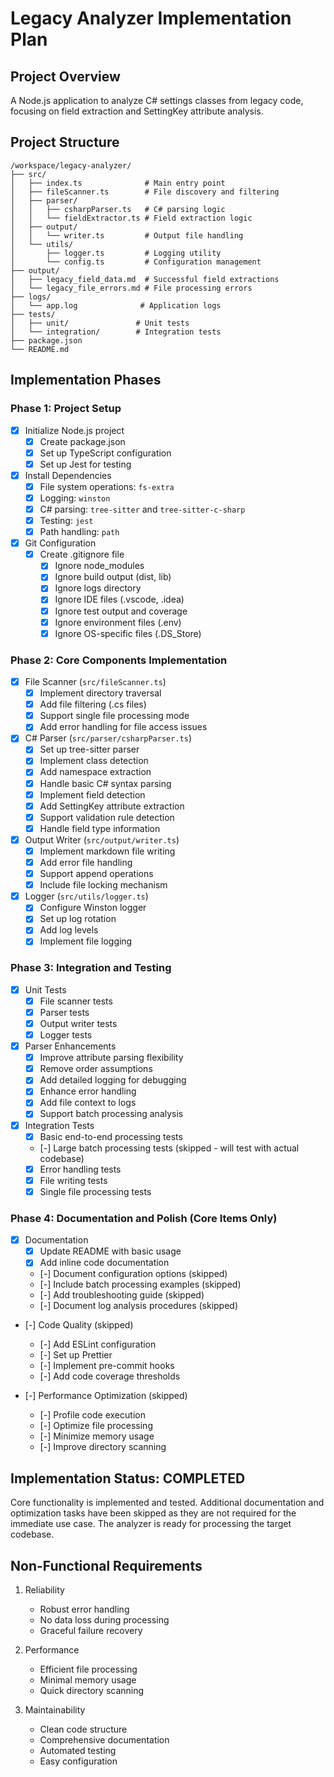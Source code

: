 # Legacy Analyzer Implementation Plan

## Project Overview
A Node.js application to analyze C# settings classes from legacy code, focusing on field extraction and SettingKey attribute analysis.

## Project Structure
```
/workspace/legacy-analyzer/
├── src/
│   ├── index.ts              # Main entry point
│   ├── fileScanner.ts        # File discovery and filtering
│   ├── parser/
│   │   ├── csharpParser.ts   # C# parsing logic
│   │   └── fieldExtractor.ts # Field extraction logic
│   ├── output/
│   │   └── writer.ts         # Output file handling
│   └── utils/
│       ├── logger.ts         # Logging utility
│       └── config.ts         # Configuration management
├── output/
│   ├── legacy_field_data.md  # Successful field extractions
│   └── legacy_file_errors.md # File processing errors
├── logs/
│   └── app.log              # Application logs
├── tests/
│   ├── unit/               # Unit tests
│   └── integration/        # Integration tests
├── package.json
└── README.md
```

## Implementation Phases

### Phase 1: Project Setup
- [x] Initialize Node.js project
  - [x] Create package.json
  - [x] Set up TypeScript configuration
  - [x] Set up Jest for testing

- [x] Install Dependencies
  - [x] File system operations: `fs-extra`
  - [x] Logging: `winston`
  - [x] C# parsing: `tree-sitter` and `tree-sitter-c-sharp`
  - [x] Testing: `jest`
  - [x] Path handling: `path`

- [x] Git Configuration
  - [x] Create .gitignore file
    - [x] Ignore node_modules
    - [x] Ignore build output (dist, lib)
    - [x] Ignore logs directory
    - [x] Ignore IDE files (.vscode, .idea)
    - [x] Ignore test output and coverage
    - [x] Ignore environment files (.env)
    - [x] Ignore OS-specific files (.DS_Store)

### Phase 2: Core Components Implementation

- [x] File Scanner (`src/fileScanner.ts`)
  - [x] Implement directory traversal
  - [x] Add file filtering (.cs files)
  - [x] Support single file processing mode
  - [x] Add error handling for file access issues

- [x] C# Parser (`src/parser/csharpParser.ts`)
  - [x] Set up tree-sitter parser
  - [x] Implement class detection
  - [x] Add namespace extraction
  - [x] Handle basic C# syntax parsing
  - [x] Implement field detection
  - [x] Add SettingKey attribute extraction
  - [x] Support validation rule detection
  - [x] Handle field type information

- [x] Output Writer (`src/output/writer.ts`)
  - [x] Implement markdown file writing
  - [x] Add error file handling
  - [x] Support append operations
  - [x] Include file locking mechanism

- [x] Logger (`src/utils/logger.ts`)
  - [x] Configure Winston logger
  - [x] Set up log rotation
  - [x] Add log levels
  - [x] Implement file logging

### Phase 3: Integration and Testing

- [x] Unit Tests
  - [x] File scanner tests
  - [x] Parser tests
  - [x] Output writer tests
  - [x] Logger tests

- [x] Parser Enhancements
  - [x] Improve attribute parsing flexibility
  - [x] Remove order assumptions
  - [x] Add detailed logging for debugging
  - [x] Enhance error handling
  - [x] Add file context to logs
  - [x] Support batch processing analysis

- [x] Integration Tests
  - [x] Basic end-to-end processing tests
  - [-] Large batch processing tests (skipped - will test with actual codebase)
  - [x] Error handling tests
  - [x] File writing tests
  - [x] Single file processing tests

### Phase 4: Documentation and Polish (Core Items Only)

- [x] Documentation
  - [x] Update README with basic usage
  - [x] Add inline code documentation
  - [-] Document configuration options (skipped)
  - [-] Include batch processing examples (skipped)
  - [-] Add troubleshooting guide (skipped)
  - [-] Document log analysis procedures (skipped)

- [-] Code Quality (skipped)
  - [-] Add ESLint configuration
  - [-] Set up Prettier
  - [-] Implement pre-commit hooks
  - [-] Add code coverage thresholds

- [-] Performance Optimization (skipped)
  - [-] Profile code execution
  - [-] Optimize file processing
  - [-] Minimize memory usage
  - [-] Improve directory scanning

## Implementation Status: COMPLETED 
Core functionality is implemented and tested. Additional documentation and optimization tasks have been skipped as they are not required for the immediate use case. The analyzer is ready for processing the target codebase.

## Non-Functional Requirements

1. Reliability
   - Robust error handling
   - No data loss during processing
   - Graceful failure recovery

2. Performance
   - Efficient file processing
   - Minimal memory usage
   - Quick directory scanning

3. Maintainability
   - Clean code structure
   - Comprehensive documentation
   - Automated testing
   - Easy configuration
